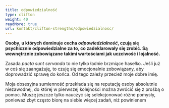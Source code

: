 ```yaml
---
title: odpowiedzialność
type: clifton
weight: 40
readMore: true
url: kontakt/clifton-strengths/odpowiedzialnosc/
---
```

**Osoby, u których dominuje cecha _odpowiedzialność_, czują się psychicznie odpowiedzialne za to, co zadeklarowały się zrobić. Są wewnętrznie zobowiązane takimi wartościami jak uczciwość i lojalność.**
<!--more-->
Zasada _pacta sunt servanda_ to nie tylko ładnie brzmiące hasełko. Jeśli już w coś się zaangażuję, to czuję się emocjonalnie zobowiązany, aby doprowadzić sprawę do końca. Od tego zależy przecież moje dobre imię.

Moja obsesyjna sumienność przekłada się na reputację osoby absolutnie niezawodnej, do której w pierwszej kolejności można zwrócić się z prośbą o pomoc. Muszę jeszcze tylko nauczyć się selekcjonować różne pomysły, ponieważ zbyt często biorę na siebie więcej zadań, niż powinienem